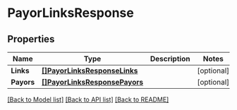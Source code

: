 # PayorLinksResponse

## Properties

Name | Type | Description | Notes
------------ | ------------- | ------------- | -------------
**Links** | [**[]PayorLinksResponseLinks**](PayorLinksResponse_links.md) |  | [optional] 
**Payors** | [**[]PayorLinksResponsePayors**](PayorLinksResponse_payors.md) |  | [optional] 

[[Back to Model list]](../README.md#documentation-for-models) [[Back to API list]](../README.md#documentation-for-api-endpoints) [[Back to README]](../README.md)


